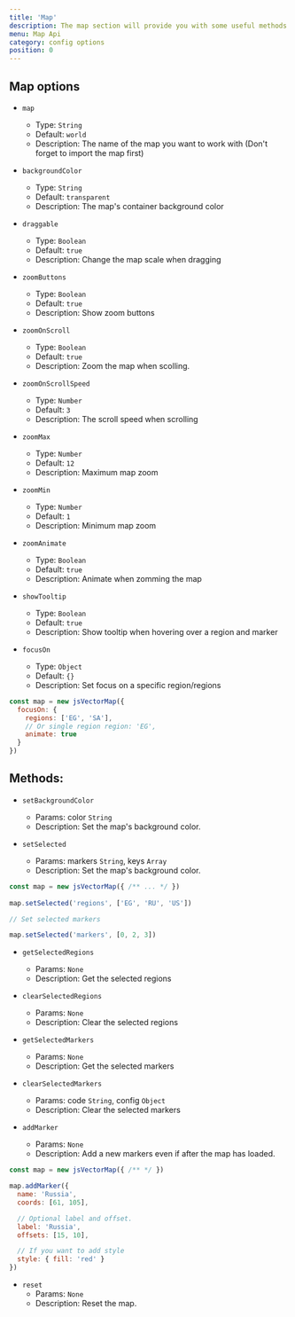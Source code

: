 ```yaml
---
title: 'Map'
description: The map section will provide you with some useful methods you can use to manipulate the map
menu: Map Api
category: config options
position: 0
---
```


## Map options

- `map`
  - Type: `String`
  - Default: `world`
  - Description: The name of the map you want to work with (Don't forget to import the map first)

- `backgroundColor`
  - Type: `String`
  - Default: `transparent`
  - Description: The map's container background color

- `draggable`
  - Type: `Boolean`
  - Default: `true`
  - Description: Change the map scale when dragging

- `zoomButtons`
  - Type: `Boolean`
  - Default: `true`
  - Description: Show zoom buttons

- `zoomOnScroll`
  - Type: `Boolean`
  - Default: `true`
  - Description: Zoom the map when scolling.

- `zoomOnScrollSpeed`
  - Type: `Number`
  - Default: `3`
  - Description: The scroll speed when scrolling

- `zoomMax`
  - Type: `Number`
  - Default: `12`
  - Description: Maximum map zoom

- `zoomMin`
  - Type: `Number`
  - Default: `1`
  - Description: Minimum map zoom

- `zoomAnimate`
  - Type: `Boolean`
  - Default: `true`
  - Description: Animate when zomming the map

- `showTooltip`
  - Type: `Boolean`
  - Default: `true`
  - Description: Show tooltip when hovering over a region and marker

- `focusOn`
  - Type: `Object`
  - Default: `{}`
  - Description: Set focus on a specific region/regions

```javascript
const map = new jsVectorMap({ 
  focusOn: {
    regions: ['EG', 'SA'],
    // Or single region region: 'EG',
    animate: true
  }
})
```

## Methods:

- `setBackgroundColor`
  - Params: color `String`
  - Description: Set the map's background color.

- `setSelected`
  - Params: markers `String`, keys `Array`
  - Description: Set the map's background color.

```js
const map = new jsVectorMap({ /** ... */ })
  
map.setSelected('regions', ['EG', 'RU', 'US'])

// Set selected markers

map.setSelected('markers', [0, 2, 3])
```

- `getSelectedRegions`
  - Params: `None`
  - Description: Get the selected regions

- `clearSelectedRegions`
  - Params: `None`
  - Description: Clear the selected regions

- `getSelectedMarkers`
  - Params: `None`
  - Description: Get the selected markers

- `clearSelectedMarkers`
  - Params: code `String`, config `Object`
  - Description: Clear the selected markers

- `addMarker`
  - Params: `None`
  - Description: Add a new markers even if after the map has loaded.

```js
const map = new jsVectorMap({ /** */ })

map.addMarker({
  name: 'Russia',
  coords: [61, 105],

  // Optional label and offset.
  label: 'Russia',
  offsets: [15, 10],

  // If you want to add style
  style: { fill: 'red' }
})
```

- `reset`
  - Params: `None`
  - Description: Reset the map.